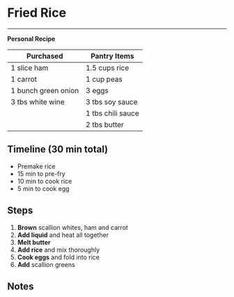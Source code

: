 # Fried Rice
---
**Personal Recipe**

Purchased    | Pantry Items
-----------  | ------------
1 slice ham  | 1.5 cups rice
1 carrot     | 1 cup peas
1 bunch green onion | 3 eggs
3 tbs white wine    | 3 tbs soy sauce
                    | 1 tbs chili sauce
                    | 2 tbs butter


## Timeline (30 min total)
* Premake rice
* 15 min to pre-fry
* 10 min to cook rice
* 5 min to cook egg

## Steps

1. **Brown** scallion whites, ham and carrot
2. **Add liquid** and heat all together
3. **Melt butter**
4. **Add rice** and mix thoroughly
5. **Cook eggs** and fold into rice
6. **Add** scallion greens



## Notes
